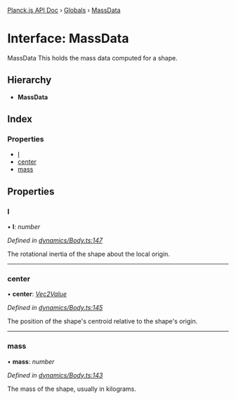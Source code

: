 [Planck.js API Doc](../README.md) › [Globals](../globals.md) › [MassData](massdata.md)

# Interface: MassData

MassData This holds the mass data computed for a shape.

## Hierarchy

* **MassData**

## Index

### Properties

* [I](massdata.md#i)
* [center](massdata.md#center)
* [mass](massdata.md#mass)

## Properties

###  I

• **I**: *number*

*Defined in [dynamics/Body.ts:147](https://github.com/shakiba/planck.js/blob/5b96d95/src/dynamics/Body.ts#L147)*

The rotational inertia of the shape about the local origin.

___

###  center

• **center**: *[Vec2Value](vec2value.md)*

*Defined in [dynamics/Body.ts:145](https://github.com/shakiba/planck.js/blob/5b96d95/src/dynamics/Body.ts#L145)*

The position of the shape's centroid relative to the shape's origin.

___

###  mass

• **mass**: *number*

*Defined in [dynamics/Body.ts:143](https://github.com/shakiba/planck.js/blob/5b96d95/src/dynamics/Body.ts#L143)*

The mass of the shape, usually in kilograms.
